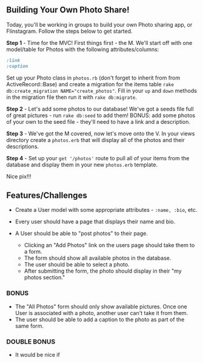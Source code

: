 ## Building Your Own Photo Share!

Today, you'll be working in groups to build your own Photo sharing app, or Flinstagram. Follow the steps below to get started.

**Step 1** - Time for the MVC! First things first - the M. We'll start off with one model/table for Photos with the following attributes/columns:

```ruby
:link
:caption
```

Set up your Photo class in `photos.rb` (don't forget to inherit from from ActiveRecord::Base) and create a migration for the items table `rake db:create_migration NAME="create_photos"`. Fill in your `up` and `down` methods in the migration file then run it with `rake db:migrate`.

**Step 2** - Let's add some photos to our database! We've got a seeds file full of great pictures - run `rake db:seed` to add them! BONUS: add some photos of your own to the seed file - they'll need to have a link and a description. 

**Step 3** - We've got the M covered, now let's move onto the V. In your views directory create a `photos.erb` that will display all of the photos and their descriptions. 

**Step 4** - Set up your `get '/photos'` route to pull all of your items from the database and display them in your new `photos.erb` template.

Nice pix!!!

## Features/Challenges

+ Create a User model with some appropriate attributes - `:name, :bio`, etc.

+ Every user should have a page that displays their name and bio. 

+ A User should be able to "post photos" to their page. 
	* Clicking an "Add Photos" link on the users page should take them to a form. 
	* The form should show all available photos in the database. 
	* The user should be able to select a photo. 
	* After submitting the form, the photo should display in their "my photos section."

### BONUS

+ The "All Photos" form should only show available pictures. Once one User is associated with a photo, another user can't take it from them. 
+ The user should be able to add a caption to the photo as part of the same form. 

### DOUBLE BONUS

+ It would be nice if 






